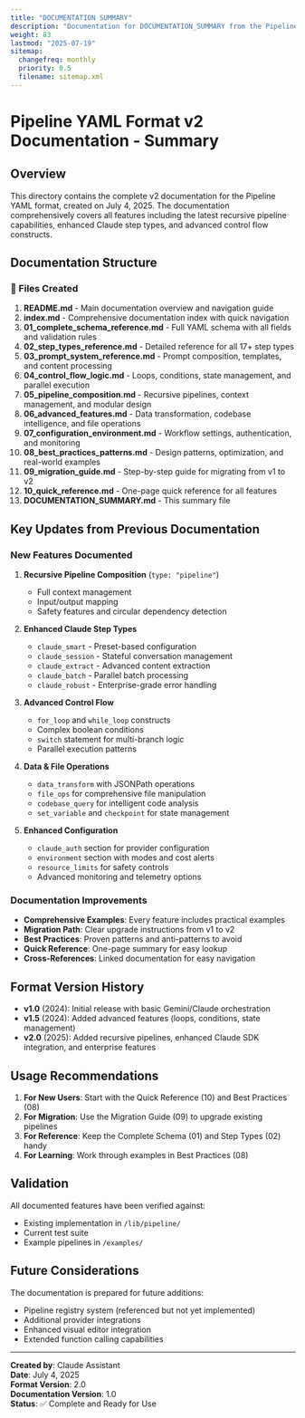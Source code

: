 ```yaml
---
title: "DOCUMENTATION SUMMARY"
description: "Documentation for DOCUMENTATION_SUMMARY from the Pipeline ex repository."
weight: 83
lastmod: "2025-07-19"
sitemap:
  changefreq: monthly
  priority: 0.5
  filename: sitemap.xml
---
```


# Pipeline YAML Format v2 Documentation - Summary

## Overview

This directory contains the complete v2 documentation for the Pipeline YAML format, created on July 4, 2025. The documentation comprehensively covers all features including the latest recursive pipeline capabilities, enhanced Claude step types, and advanced control flow constructs.

## Documentation Structure

### 📁 Files Created

1. **README.md** - Main documentation overview and navigation guide
2. **index.md** - Comprehensive documentation index with quick navigation
3. **01_complete_schema_reference.md** - Full YAML schema with all fields and validation rules
4. **02_step_types_reference.md** - Detailed reference for all 17+ step types
5. **03_prompt_system_reference.md** - Prompt composition, templates, and content processing
6. **04_control_flow_logic.md** - Loops, conditions, state management, and parallel execution
7. **05_pipeline_composition.md** - Recursive pipelines, context management, and modular design
8. **06_advanced_features.md** - Data transformation, codebase intelligence, and file operations
9. **07_configuration_environment.md** - Workflow settings, authentication, and monitoring
10. **08_best_practices_patterns.md** - Design patterns, optimization, and real-world examples
11. **09_migration_guide.md** - Step-by-step guide for migrating from v1 to v2
12. **10_quick_reference.md** - One-page quick reference for all features
13. **DOCUMENTATION_SUMMARY.md** - This summary file

## Key Updates from Previous Documentation

### New Features Documented

1. **Recursive Pipeline Composition** (`type: "pipeline"`)
   - Full context management
   - Input/output mapping
   - Safety features and circular dependency detection

2. **Enhanced Claude Step Types**
   - `claude_smart` - Preset-based configuration
   - `claude_session` - Stateful conversation management
   - `claude_extract` - Advanced content extraction
   - `claude_batch` - Parallel batch processing
   - `claude_robust` - Enterprise-grade error handling

3. **Advanced Control Flow**
   - `for_loop` and `while_loop` constructs
   - Complex boolean conditions
   - `switch` statement for multi-branch logic
   - Parallel execution patterns

4. **Data & File Operations**
   - `data_transform` with JSONPath operations
   - `file_ops` for comprehensive file manipulation
   - `codebase_query` for intelligent code analysis
   - `set_variable` and `checkpoint` for state management

5. **Enhanced Configuration**
   - `claude_auth` section for provider configuration
   - `environment` section with modes and cost alerts
   - `resource_limits` for safety controls
   - Advanced monitoring and telemetry options

### Documentation Improvements

- **Comprehensive Examples**: Every feature includes practical examples
- **Migration Path**: Clear upgrade instructions from v1 to v2
- **Best Practices**: Proven patterns and anti-patterns to avoid
- **Quick Reference**: One-page summary for easy lookup
- **Cross-References**: Linked documentation for easy navigation

## Format Version History

- **v1.0** (2024): Initial release with basic Gemini/Claude orchestration
- **v1.5** (2024): Added advanced features (loops, conditions, state management)
- **v2.0** (2025): Added recursive pipelines, enhanced Claude SDK integration, and enterprise features

## Usage Recommendations

1. **For New Users**: Start with the Quick Reference (10) and Best Practices (08)
2. **For Migration**: Use the Migration Guide (09) to upgrade existing pipelines
3. **For Reference**: Keep the Complete Schema (01) and Step Types (02) handy
4. **For Learning**: Work through examples in Best Practices (08)

## Validation

All documented features have been verified against:
- Existing implementation in `/lib/pipeline/`
- Current test suite
- Example pipelines in `/examples/`

## Future Considerations

The documentation is prepared for future additions:
- Pipeline registry system (referenced but not yet implemented)
- Additional provider integrations
- Enhanced visual editor integration
- Extended function calling capabilities

---

**Created by**: Claude Assistant  
**Date**: July 4, 2025  
**Format Version**: 2.0  
**Documentation Version**: 1.0  
**Status**: ✅ Complete and Ready for Use